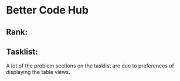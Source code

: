 # Better Code Hub

## Rank:


## Tasklist:


A lot of the problem sections on the tasklist are due to preferences of displaying the table views.

